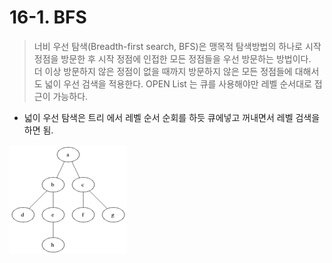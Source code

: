 # 16-1. BFS 

> 너비 우선 탐색(Breadth-first search, BFS)은 맹목적 탐색방법의 하나로 시작 정점을 방문한 후 시작 정점에 인접한 모든 정점들을 우선 방문하는 방법이다.   
> 더 이상 방문하지 않은 정점이 없을 때까지 방문하지 않은 모든 정점들에 대해서도 넓이 우선 검색을 적용한다. OPEN List 는 큐를 사용해야만 레벨 순서대로 접근이 가능하다.

* 넓이 우선 탐색은 트리 에서 레벨 순서 순회를 하듯 큐에넣고 꺼내면서 레벨 검색을 하면 됨.

![Animated_BFS](./Animated_BFS.gif)    